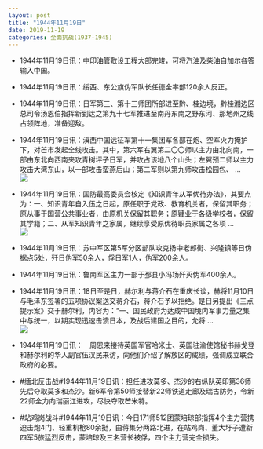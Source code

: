 ```yaml
---
layout: post
title: "1944年11月19日"
date: 2019-11-19
categories: 全面抗战(1937-1945)
---
```


<meta name="referrer" content="no-referrer" />

- 1944年11月19日讯：中印油管敷设工程大部完竣，可将汽油及柴油自加尔各答输入中国。 

- 1944年11月19日讯：绥西、东公旗伪军队长任德全率部120余人反正。 

- 1944年11月19日讯：日军第三、第十三师团所部进至黔、桂边境，黔桂湘边区总司令汤恩伯指挥新到达之第九十七军推进至南丹东南之野东河、那地州之线占领阵地，准备迎敌。 

- 1944年11月19日讯：滇西中国远征军第十一集团军各部在炮、空军火力掩护下，对芒市发起全线攻击。其中，第六军右翼第二〇〇师以主力由北向南，一部由东北向西南夹攻青树坪子日军，并攻占该地八个山头；左翼预二师以主力攻击大湾东山，以一部攻击蛮燕后山；第二军则以第九师攻击松园包、 ... <br/><img src="https://wx2.sinaimg.cn/large/aca367d8ly1g93jwpvtocj20c809zmx7.jpg" />

- 1944年11月19日讯：国防最高委员会核定《知识青年从军优待办法》，其要点为：一、知识青年自入伍之日起，原任职于党政、教育机关者，保留其职务；原从事于国营公共事业者，由原机关保留其职务；原肄业于各级学校者，保留其学籍；二、从军知识青年之家属，继续享受原优待职员家属之各项 ... <br/><img src="https://wx2.sinaimg.cn/large/aca367d8ly1g93i6a3tqdj20c80aymx8.jpg" />

- 1944年11月19日讯：苏中军区第5军分区部队攻克扬中老郎街、兴隆镇等日伪据点5处，歼日伪军50余人，俘日军1人，伪军200余人。 

- 1944年11月19日讯：鲁南军区主力一部于邳县小冯场歼灭伪军400余人。 

- 1944年11月19日讯：18日至是日，赫尔利与蒋介石在重庆长谈，赫将11月10日与毛泽东签署的五项协议案送交蒋介石，蒋介石予以拒绝。是日另提出《三点提示案》交于赫尔利，内容为：“一、国民政府为达成中国境内军事力量之集中与统一，以期实现迅速击溃日本，及战后建国之目的，允将 ... <br/><img src="https://wx2.sinaimg.cn/large/aca367d8ly1g937qkzry8j20c80ftq37.jpg" />

- 1944年11月19日讯：　周恩来接待英国军官哈米士、英国驻渝使馆秘书赫戈登和赫尔利的华人副官伍汉民来访，向他们介绍了解放区的成绩，强调成立联合政府的必要。 

- #缅北反击战#1944年11月19日讯：担任进攻莫多、杰沙的右纵队英印第36师先后夺取莫多和杰沙。新6军令第50师接替新22师铁道走廊及瑞古防务，令新22师全力向瑞丽江进攻，尽快夺取芒米特。 

- #站鸡岗战斗#1944年11月19日讯：今日171师512团蒙培琼部指挥4个主力营携迫击炮4门、轻重机枪80余挺，由蒋集分两路北进，在站鸡岗、董大圩子遭新四军5旅猛烈反击，蒙培琼及三名营长被俘，四个主力营完全损失。 

